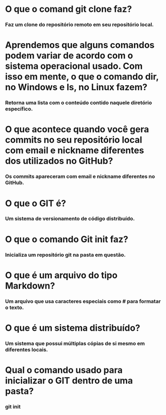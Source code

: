 # O que o comand git clone faz? 

 ### Faz um clone do repositório remoto em seu repositório local.



# Aprendemos que alguns comandos podem variar de acordo com o sistema operacional usado. Com isso em mente, o que o comando dir, no Windows e ls, no Linux fazem?

### Retorna uma lista com o conteúdo contido naquele diretório específico.



# O que acontece quando você gera commits no seu repositório local com email e nickname diferentes dos utilizados no GitHub?

### Os commits apareceram com email e nickname diferentes no GitHub.



# O que o GIT é?

### Um sistema de versionamento de código distribuído.



# O que o comando Git init faz? 

### Inicializa um repositório git na pasta em questão.



# O que é um arquivo do tipo Markdown?
### Um arquivo que usa caracteres especiais como # para formatar o texto.



# O que é um sistema distribuído?

### Um sistema que possui múltiplas cópias de si mesmo em diferentes locais.



# Qual o comando usado para inicializar o GIT dentro de uma pasta?
### git init